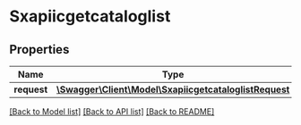 # Sxapiicgetcataloglist

## Properties
Name | Type | Description | Notes
------------ | ------------- | ------------- | -------------
**request** | [**\Swagger\Client\Model\SxapiicgetcataloglistRequest**](SxapiicgetcataloglistRequest.md) |  | [optional] 

[[Back to Model list]](../README.md#documentation-for-models) [[Back to API list]](../README.md#documentation-for-api-endpoints) [[Back to README]](../README.md)


